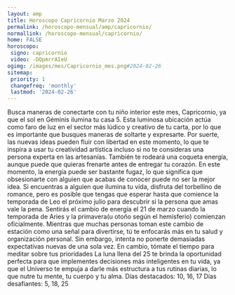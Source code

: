 ```yaml
---
layout: amp
title: Horoscopo Capricornio Marzo 2024 
permalink: /horoscopo-mensual/amp/capricornio/
normallink: /horoscopo-mensual/capricornio/
home: FALSE
horoscopo:
 signo: capricornio
 video: -DQpmrrAIeU
ogimg: /images/mes/Capricornio_mes.png#2024-02-26
sitemap:
 priority: 1
 changefreq: 'monthly'
 lastmod: '2024-02-26'
---
```



Busca maneras de conectarte con tu niño interior este mes, Capricornio, ya que el sol en Géminis ilumina tu casa 5. Esta luminosa ubicación actúa como faro de luz en el sector más lúdico y creativo de tu carta, por lo que es importante que busques maneras de soltarte y expresarte. Por suerte, las nuevas ideas pueden fluir con libertad en este momento, lo que te inspira a usar tu creatividad artística incluso si no te consideras una persona experta en las artesanías.
También te rodeará una coqueta energía, aunque puede que quieras frenarte antes de entregar tu corazón. En este momento, la energía puede ser bastante fugaz, lo que significa que obsesionarte con alguien que acabas de conocer puede no ser la mejor idea. Si encuentras a alguien que ilumina tu vida, disfruta del torbellino de romance, pero es posible que tengas que esperar hasta que comience la temporada de Leo el próximo julio para descubrir si la persona que amas vale la pena.
Sentirás el cambio de energía el 21 de marzo cuando la temporada de Aries y la primavera(u otoño según el hemisferio) comienzan oficialmente. Mientras que muchas personas toman este cambio de estación como una señal para divertirse, tú te enfocarás más en tu salud y organización personal. Sin embargo, intenta no ponerte demasiadas expectativas nuevas de una sola vez. En cambio, tómate el tiempo para meditar sobre tus prioridades
La luna llena del 25 te brinda la oportunidad perfecta para que implementes decisiones más inteligentes en tu vida, ya que el Universo te empuja a darle más estructura a tus rutinas diarias, lo que nutre tu mente, tu cuerpo y tu alma.
Días destacados: 10, 16, 17
Días desafiantes: 5, 18, 25